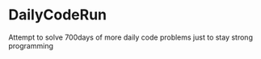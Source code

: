 # DailyCodeRun
Attempt to solve 700days of more daily code problems just to stay strong programming
